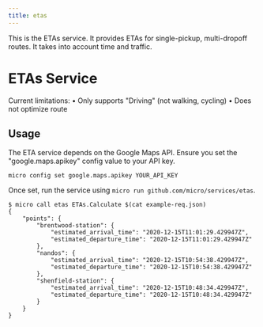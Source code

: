 ```yaml
---
title: etas
---
```


This is the ETAs service. It provides ETAs for single-pickup, multi-dropoff routes. It takes into account time and traffic.

# ETAs Service

Current limitations:
• Only supports "Driving" (not walking, cycling)
• Does not optimize route

## Usage

The ETA service depends on the Google Maps API. Ensure you set the "google.maps.apikey" config value to your API key.

```shell
micro config set google.maps.apikey YOUR_API_KEY
```

Once set, run the service using `micro run github.com/micro/services/etas`.

```shell
$ micro call etas ETAs.Calculate $(cat example-req.json)
{
	"points": {
		"brentwood-station": {
			"estimated_arrival_time": "2020-12-15T11:01:29.429947Z",
			"estimated_departure_time": "2020-12-15T11:01:29.429947Z"
		},
		"nandos": {
			"estimated_arrival_time": "2020-12-15T10:54:38.429947Z",
			"estimated_departure_time": "2020-12-15T10:54:38.429947Z"
		},
		"shenfield-station": {
			"estimated_arrival_time": "2020-12-15T10:48:34.429947Z",
			"estimated_departure_time": "2020-12-15T10:48:34.429947Z"
		}
	}
}
```
